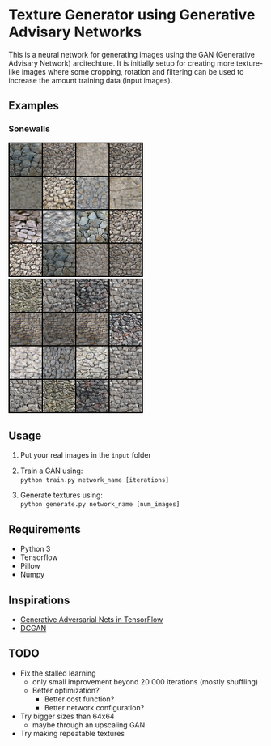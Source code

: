 # Texture Generator using Generative Advisary Networks
This is a neural network for generating images using the GAN (Generative Advisary Network) arcitechture. 
It is initially setup for creating more texture-like images where some cropping, rotation and filtering can be used to increase the amount training data (input images).


## Examples
### Sonewalls
![Example Image](/examples/example_01.png)
![Example Image](/examples/example_02.png)

## Usage

1. Put your real images in the ```input``` folder

2. Train a GAN using:  
```python train.py network_name [iterations]```

3. Generate textures using:  
```python generate.py network_name [num_images]```


## Requirements
 - Python 3
 - Tensorflow
 - Pillow
 - Numpy


## Inspirations
 - [Generative Adversarial Nets in TensorFlow](http://wiseodd.github.io/techblog/2016/09/17/gan-tensorflow/)
 - [DCGAN](https://arxiv.org/abs/1511.06434)


## TODO
 - Fix the stalled learning
    - only small improvement beyond 20 000 iterations (mostly shuffling)
    - Better optimization?
        - Better cost function?
        - Better network configuration?
 - Try bigger sizes than 64x64
    - maybe through an upscaling GAN
 - Try making repeatable textures